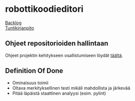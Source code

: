 # robottikoodieditori

[Backlog](https://github.com/orgs/robottikoodieditori/projects/1/views/1)  
[Tuntikirjanpito](https://docs.google.com/spreadsheets/d/e/2PACX-1vRxpaxpfMdOrUnlUGn-lUCU_5Aq3E6z72hCZSh71sXlDEbgByw2HMZUzxe1BduUdx95Ijd8cjj8B3Bs/pubhtml)

## Ohjeet repositorioiden hallintaan
Ohjeet projektin kehitykseen osallistumiseen löydät [täältä](./docs/CONTRIBUTING.md).


## Definition Of Done
- Ominaisuus toimii
- Oltava merkityksellinen testi mikäli mahdollista ja järkevää
- Pitää läpäistä staattinen analyysi (esim. pylint)
